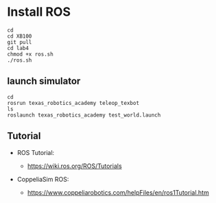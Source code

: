 # Install ROS
```
cd
cd XB100
git pull
cd lab4
chmod +x ros.sh
./ros.sh
```

## launch simulator 
```
cd
rosrun texas_robotics_academy teleop_texbot
ls
roslaunch texas_robotics_academy test_world.launch 
```

## Tutorial 
* ROS Tutorial:
  * https://wiki.ros.org/ROS/Tutorials

* CoppeliaSim ROS:
  * https://www.coppeliarobotics.com/helpFiles/en/ros1Tutorial.htm


